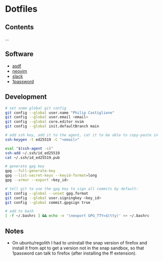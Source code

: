 # Dotfiles

## Contents

...

## Software

* [asdf](https://asdf-vm.com/)
* [neovim](https://neovim.io/)
* [slack](https://slack.com/intl/en-au/downloads/)
* [1password](https://1password.com/downloads)

## Development

```sh
# set some global git config
git config --global user.name "Philip Castiglione"
git config --global user.email <email>
git config --global core.editor nvim
git config --global init.defaultBranch main

# add ssh key, add it to the agent, cat it to be able to copy-paste in a bit
ssh-keygen -t ed25519 -C "<email>"

eval "$(ssh-agent -s)"
ssh-add ~/.ssh/id_ed25519
cat ~/.ssh/id_ed25519.pub

# generate gpg key
gpg --full-generate-key
gpg --list-secret-keys --keyid-format=long
gpg --armor --export <key_id>

# tell git to use the gpg key to sign all commits by default:
git config --global --unset gpg.format
git config --global user.signingkey <key_id>
git config --global commit.gpgsign true

# add to bash
[ -f ~/.bashrc ] && echo -e '\nexport GPG_TTY=$(tty)' >> ~/.bashrc
```

## Notes

* On ubuntu/regolith I had to uninstall the snap version of firefox and install it from apt to get a version not in the snap sandbox, so that 1password can talk to firefox (after installing the ff extension).

